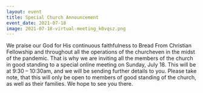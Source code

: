 ```yaml
---
layout: event
title: Special Church Announcement
event_date: 2021-07-18
image: 2021-07-18-virtual-meeting_k0vqsz.png
---
```


We praise our God for His continuous faithfulness to Bread From Christian Fellowship and throughout all the operations of the churcheven in the midst of the pandemic. That is why we are inviting all the members of the church in good standing to a special online meeting on Sunday, July 18. This will be at 9:30 – 10:30am, and we will be sending further details to you. Please take note, that this will only be open to members of good standing of the church, as well as their families. We hope to see you there.